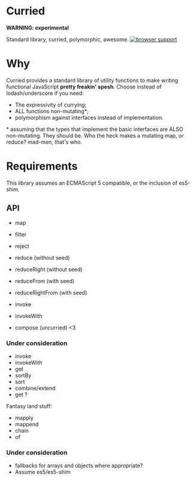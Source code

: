 # Curried

**WARNING: experimental**

Standard library, curried, polymorphic, awesome.
[![browser support](https://ci.testling.com/hughfdjackson/curried.png)](https://ci.testling.com/hughfdjackson/curried)

# Why

Curried provides a standard library of utility functions to make writing functional JavaScript **pretty freakin' spesh**.  Choose instead of lodash/underscore if you need:

* The expressivity of currying;
* ALL functions non-mutating*;
* polymorphism against interfaces instead of implementation.

\* assuming that the types that implement the basic interfaces are ALSO non-mutating.  They should be. Who the heck makes a mutating map, or reduce? mad-men, that's who.

# Requirements

This library assumes an ECMAScript 5 compatible, or the inclusion of es5-shim.

## API

* map
* filter
* reject

* reduce (without seed)
* reduceRight (without seed)

* reduceFrom (with seed)
* reduceRightFrom (with seed)

* invoke
* invokeWith

* compose (uncurried) <3

### Under consideration

* invoke
* invokeWith
* get
* sortBy
* sort
* combine/extend
* get ?

Fantasy land stuff:
* mapply
* mappend
* chain
* of

### Under consideration

* fallbacks for arrays and objects where appropriate?
* Assume es5/es5-shim
